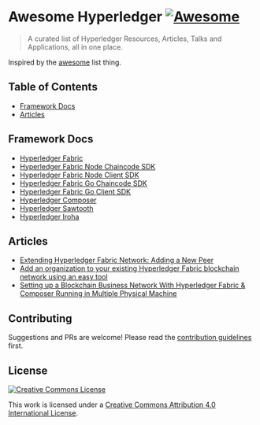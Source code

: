 # Awesome Hyperledger [![Awesome](https://cdn.rawgit.com/sindresorhus/awesome/d7305f38d29fed78fa85652e3a63e154dd8e8829/media/badge.svg)](https://github.com/sindresorhus/awesome)
> A curated list of Hyperledger Resources, Articles, Talks and Applications, all in one place.

Inspired by the [awesome](https://github.com/sindresorhus/awesome) list thing.

## Table of Contents

- [Framework Docs](#framework-docs)
- [Articles](#articles)

## Framework Docs
* [Hyperledger Fabric](https://hyperledger-fabric.readthedocs.io/en/release-1.1/)
* [Hyperledger Fabric Node Chaincode SDK](https://fabric-sdk-node.github.io/)
* [Hyperledger Fabric Node Client SDK](https://fabric-sdk-node.github.io/)
* [Hyperledger Fabric Go Chaincode SDK](https://fabric-sdk-node.github.io/)
* [Hyperledger Fabric Go Client SDK](https://godoc.org/github.com/hyperledger/fabric/core/chaincode/shim)
* [Hyperledger Composer](https://hyperledger.github.io/composer/latest/introduction/introduction.html)
* [Hyperledger Sawtooth](https://sawtooth.hyperledger.org/docs/core/releases/1.0/introduction.html)
* [Hyperledger Iroha](http://iroha.readthedocs.io/)

## Articles
* [Extending Hyperledger Fabric Network: Adding a New Peer](https://medium.com/@wahabjawed/extending-hyperledger-fabric-network-adding-a-new-peer-4f52f70a7217)
* [Add an organization to your existing Hyperledger Fabric blockchain network using an easy tool](https://www.ibm.com/developerworks/cloud/library/cl-add-an-organization-to-your-hyperledger-fabric-blockchain/index.html)
* [Setting up a Blockchain Business Network With Hyperledger Fabric & Composer Running in Multiple Physical Machine](https://www.skcript.com/svr/setting-up-a-blockchain-business-network-with-hyperledger-fabric-and-composer-running-in-multiple-physical-machine/)

## Contributing

Suggestions and PRs are welcome! Please read the [contribution guidelines](CONTRIBUTING.md) first.

## License

[![Creative Commons License](http://i.creativecommons.org/l/by/4.0/88x31.png)](https://creativecommons.org/licenses/by/4.0/)

This work is licensed under a [Creative Commons Attribution 4.0 International License](http://creativecommons.org/licenses/by/4.0/).
